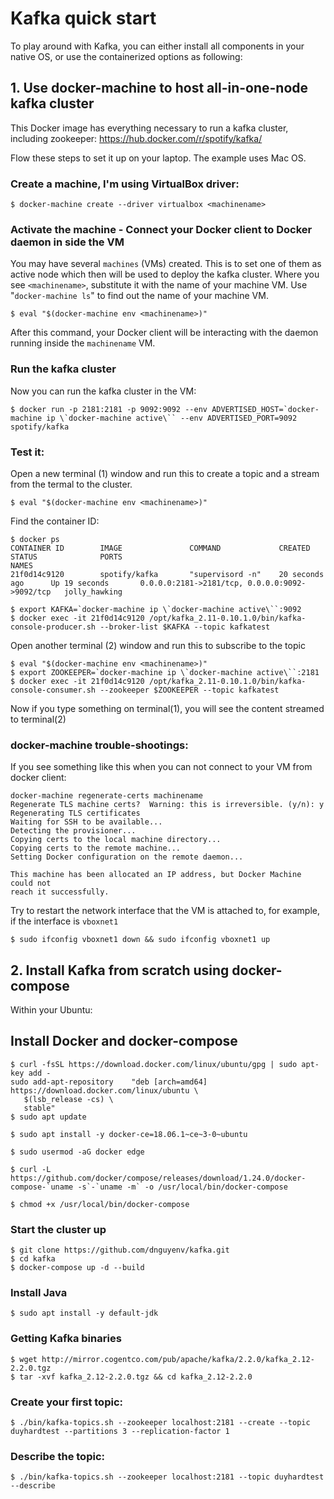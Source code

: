 # Kafka quick start

To play around with Kafka, you can either install all components in your native OS, or use the containerized options as following:

## 1. Use docker-machine to host all-in-one-node kafka cluster

This Docker image has everything necessary to run a kafka cluster, including zookeeper: https://hub.docker.com/r/spotify/kafka/

Flow these steps to set it up on your laptop. The example uses Mac OS. 

### Create a machine, I'm using VirtualBox driver:

`$ docker-machine create --driver virtualbox <machinename>`

### Activate the machine - Connect your Docker client to Docker daemon in side the VM

You may have several `machines` (VMs) created. This is to set one of them as active node which then will be used to deploy the kafka cluster.  Where you see `<machinename>`, substitute it with the name of your machine VM.  Use "`docker-machine ls`" to find out the name of your machine VM.

`$ eval "$(docker-machine env <machinename>)"` 

After this command, your Docker client will be interacting with the daemon running inside the `machinename` VM.

### Run the kafka cluster

Now you can run the kafka cluster in the VM:

```$ docker run -p 2181:2181 -p 9092:9092 --env ADVERTISED_HOST=`docker-machine ip \`docker-machine active\`` --env ADVERTISED_PORT=9092 spotify/kafka```

### Test it:

Open a new terminal (1) window and run this to create a topic and a stream from the termal to the cluster. 

```
$ eval "$(docker-machine env <machinename>)"
```
Find the container ID:

```
$ docker ps
CONTAINER ID        IMAGE               COMMAND             CREATED             STATUS              PORTS                                            NAMES
21f0d14c9120        spotify/kafka       "supervisord -n"    20 seconds ago      Up 19 seconds       0.0.0.0:2181->2181/tcp, 0.0.0.0:9092->9092/tcp   jolly_hawking
```
```
$ export KAFKA=`docker-machine ip \`docker-machine active\``:9092
$ docker exec -it 21f0d14c9120 /opt/kafka_2.11-0.10.1.0/bin/kafka-console-producer.sh --broker-list $KAFKA --topic kafkatest
```

Open another terminal (2) window and run this to subscribe to the topic

```
$ eval "$(docker-machine env <machinename>)"
$ export ZOOKEEPER=`docker-machine ip \`docker-machine active\``:2181
$ docker exec -it 21f0d14c9120 /opt/kafka_2.11-0.10.1.0/bin/kafka-console-consumer.sh --zookeeper $ZOOKEEPER --topic kafkatest
```

Now if you type something on terminal(1), you will see the content streamed to terminal(2)

### docker-machine trouble-shootings:

If you see something like this when you can not connect to your VM from docker client:

```
docker-machine regenerate-certs machinename
Regenerate TLS machine certs?  Warning: this is irreversible. (y/n): y
Regenerating TLS certificates
Waiting for SSH to be available...
Detecting the provisioner...
Copying certs to the local machine directory...
Copying certs to the remote machine...
Setting Docker configuration on the remote daemon...

This machine has been allocated an IP address, but Docker Machine could not
reach it successfully.
```
Try to restart the network interface that the VM is attached to, for example, if the interface is `vboxnet1`

`$ sudo ifconfig vboxnet1 down && sudo ifconfig vboxnet1 up`


## 2. Install Kafka from scratch using docker-compose

Within your Ubuntu: 

## Install Docker and docker-compose

```
$ curl -fsSL https://download.docker.com/linux/ubuntu/gpg | sudo apt-key add - 
sudo add-apt-repository    "deb [arch=amd64] https://download.docker.com/linux/ubuntu \
   $(lsb_release -cs) \
   stable"
$ sudo apt update

$ sudo apt install -y docker-ce=18.06.1~ce~3-0~ubuntu

$ sudo usermod -aG docker edge

$ curl -L https://github.com/docker/compose/releases/download/1.24.0/docker-compose-`uname -s`-`uname -m` -o /usr/local/bin/docker-compose

$ chmod +x /usr/local/bin/docker-compose
```

### Start the cluster up

```
$ git clone https://github.com/dnguyenv/kafka.git
$ cd kafka
$ docker-compose up -d --build
```

### Install Java

```
$ sudo apt install -y default-jdk
```

### Getting Kafka binaries

```
$ wget http://mirror.cogentco.com/pub/apache/kafka/2.2.0/kafka_2.12-2.2.0.tgz
$ tar -xvf kafka_2.12-2.2.0.tgz && cd kafka_2.12-2.2.0

```

### Create your first topic:

```
$ ./bin/kafka-topics.sh --zookeeper localhost:2181 --create --topic duyhardtest --partitions 3 --replication-factor 1
```

### Describe the topic:

```
$ ./bin/kafka-topics.sh --zookeeper localhost:2181 --topic duyhardtest --describe
```

